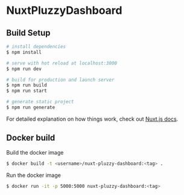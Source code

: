 # NuxtPluzzyDashboard

## Build Setup

```bash
# install dependencies
$ npm install

# serve with hot reload at localhost:3000
$ npm run dev

# build for production and launch server
$ npm run build
$ npm run start

# generate static project
$ npm run generate
```

For detailed explanation on how things work, check out [Nuxt.js docs](https://nuxtjs.org).


## Docker build

Build the docker image

```bash
$ docker build -t <username>/nuxt-pluzzy-dashboard:<tag> .
```

Run the docker image

```bash
$ docker run -it -p 5000:5000 nuxt-pluzzy-dashboard:<tag>
```
